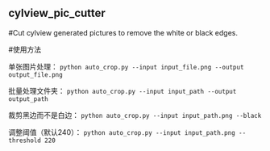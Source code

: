 ## cylview_pic_cutter
#Cut cylview generated pictures to remove the white or black edges.

#使用方法

单张图片处理：
`python auto_crop.py --input input_file.png --output output_file.png`

批量处理文件夹：
`python auto_crop.py --input input_path --output output_path`

裁剪黑边而不是白边：
`python auto_crop.py --input input_path.png --black`

调整阈值（默认240）：
`python auto_crop.py --input input_path.png --threshold 220`
